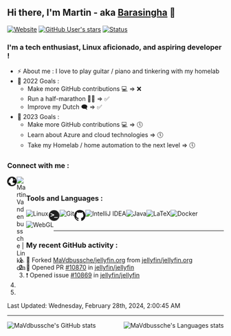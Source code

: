 <!--
**MaVdbussche/MaVdbussche** is a ✨ _special_ ✨ repository because its `README.md` (this file) appears on your GitHub profile.
-->

## Hi there, I'm Martin - aka [Barasingha][website] :deer:

[![Website](https://img.shields.io/website?down_color=critical&down_message=Offline&label=My%20Website&style=for-the-badge&up_color=success&up_message=Online&url=https%3A%2F%2Fbarassolutions.com)][website]
[![GitHub User's stars](https://img.shields.io/github/stars/MaVdbussche?affiliations=OWNER&color=yellow&label=Github%20Stars&style=for-the-badge)][github]
[![Status](https://img.shields.io/badge/Status-Homeworking-success?style=for-the-badge)]()

### I'm a tech enthusiast, Linux aficionado, and aspiring developer !

- ⚡ About me : I love to play guitar / piano and tinkering with my homelab
- 🎯 2022 Goals :
  - Make more GitHub contributions 💻 => ❌
  - Run a half-marathon 🏃‍♂ => ✅
  - Improve my Dutch 🗨 => ✅
- 🎯 2023 Goals :
    - Make more GitHub contributions 💻 => 🕔
    - Learn about Azure and cloud technologies => 🕔
    - Take my Homelab / home automation to the next level => 🕔

### Connect with me :

[<img align="left" alt="barassolutions.com" width="22px" src="https://raw.githubusercontent.com/iconic/open-iconic/master/svg/globe.svg" />][website]

[<img align="left" alt="Martin Vandenbussche | LinkedIn" width="22px" src="https://cdn.jsdelivr.net/npm/simple-icons@v3/icons/linkedin.svg" />][linkedin]

<br />

### Tools and Languages :

[<img align="left" alt="Linux" height="26px" src="https://upload.wikimedia.org/wikipedia/commons/thumb/3/35/Tux.svg/1200px-Tux.svg.png" />][Linux]
[<img align="left" alt="Terminal" height="26px" src="https://raw.githubusercontent.com/github/explore/80688e429a7d4ef2fca1e82350fe8e3517d3494d/topics/terminal/terminal.png" />][shell]
[<img align="left" alt="Git" height="26px" src="https://upload.wikimedia.org/wikipedia/commons/thumb/3/3f/Git_icon.svg/1200px-Git_icon.svg.png" />][git]
[<img align="left" alt="GitHub" height="26px" src="https://raw.githubusercontent.com/github/explore/78df643247d429f6cc873026c0622819ad797942/topics/github/github.png" />][github]
[<img align="left" alt="IntelliJ IDEA" height="26px" src="https://upload.wikimedia.org/wikipedia/commons/thumb/9/9c/IntelliJ_IDEA_Icon.svg/2048px-IntelliJ_IDEA_Icon.svg.png" />][intellij]
[<img align="left" alt="Java" height="26px" src="https://upload.wikimedia.org/wikipedia/fr/thumb/2/2e/Java_Logo.svg/129px-Java_Logo.svg.png" />][Java]
[<img align="left" alt="LaTeX" height="26px" src="https://upload.wikimedia.org/wikipedia/commons/2/25/LaTeX_logo.png" />][LaTeX]
[<img align="left" alt="Docker" height="26px" src="https://www.docker.com/wp-content/uploads/2022/03/horizontal-logo-monochromatic-white.png" />][Docker]
[<img align="left" alt="WebGL" height="26px" src="https://upload.wikimedia.org/wikipedia/commons/thumb/2/25/WebGL_Logo.svg/2560px-WebGL_Logo.svg.png" />][WebGL]

<br />
<br />

---

### My recent GitHub activity :

<!--RECENT_ACTIVITY:start-->
1. 🔱 Forked [MaVdbussche/jellyfin.org](https://github.com/MaVdbussche/jellyfin.org) from [jellyfin/jellyfin.org](https://github.com/jellyfin/jellyfin.org)
2. 💪 Opened PR [#10870](https://github.com/jellyfin/jellyfin/pull/10870) in [jellyfin/jellyfin](https://github.com/jellyfin/jellyfin)
3. ❗️ Opened issue [#10869](https://github.com/jellyfin/jellyfin/issues/10869) in [jellyfin/jellyfin](https://github.com/jellyfin/jellyfin)
4. 
5. 
<!--RECENT_ACTIVITY:end-->

<!--RECENT_ACTIVITY:last_update-->
Last Updated: Wednesday, February 28th, 2024, 2:00:45 AM
<!--RECENT_ACTIVITY:last_update_end-->

---

<a href="https://github.com/anuraghazra/github-readme-stats">
  <img align="left" alt="MaVdbussche's GitHub stats" src="https://github-readme-stats.vercel.app/api?username=MaVdbussche&hide=contribs&count_private=true&show_icons=true" />
</a>
<a href="https://github.com/anuraghazra/github-readme-stats">
  <img align="right" alt="MaVdbussche's Languages stats" src="https://github-readme-stats.vercel.app/api/top-langs/?username=MaVdbussche" />
</a>

[website]: https://barassolutions.com
[twitter]: https://twitter.com/Barasingha_
[linkedin]: https://www.linkedin.com/in/martin-vandenbussche/
[intellij]: https://www.jetbrains.com/idea/
[Linux]: https://en.wikipedia.org/wiki/Linux
[Java]: https://openjdk.java.net/
[LaTeX]: https://www.latex-project.org/
[Docker]: https://www.docker.com/
[WebGL]: https://www.khronos.org/webgl/
[git]: https://git-scm.com/
[github]: https://github.com/MaVdbussche
[shell]: https://en.wikipedia.org/wiki/Unix_shell
